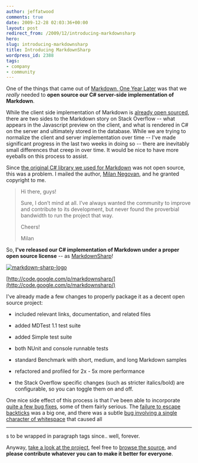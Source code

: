 ```yaml
---
author: jeffatwood
comments: true
date: 2009-12-28 02:03:36+00:00
layout: post
redirect_from: /2009/12/introducing-markdownsharp
hero:
slug: introducing-markdownsharp
title: Introducing MarkdownSharp
wordpress_id: 2388
tags:
- company
- community
---
```



One of the things that came out of [Markdown, One Year Later](http://blog.stackoverflow.com/2009/10/markdown-one-year-later/) was that we _really_ needed to **open source our C# server-side implementation of Markdown**. 



While the client side implementation of Markdown is [already open sourced](http://blog.stackoverflow.com/2009/01/wmd-editor-reverse-engineered/), there are two sides to the Markdown story on Stack Overflow -- what appears in the Javascript preview on the client, and what is rendered in C# on the server and ultimately stored in the database. While we are trying to normalize the client and server implementation over time -- I've made significant progress in the last two weeks in doing so -- there are inevitably small differences that creep in over time. It would be nice to have more eyeballs on this process to assist.



Since [the original C# library we used for Markdown](http://aspnetresources.com/blog/markdown_announced.aspx) was not open source, this was a problem. I mailed the author, [Milan Negovan](http://aspnetresources.com/), and he granted copyright to me.





<blockquote>
Hi there, guys!

> 
> 
Sure, I don’t mind at all. I’ve always wanted the community to improve and contribute to its development, but never found the proverbial bandwidth to run the project that way.

> 
> 
Cheers!  

Milan
</blockquote>





So, **I've released our C# implementation of Markdown under a proper open source license** -- as [MarkdownSharp](http://code.google.com/p/markdownsharp/)!



[![markdown-sharp-logo](http://blog.stackoverflow.com/wp-content/uploads/markdown-sharp-logo.png)](http://code.google.com/p/markdownsharp/)



[http://code.google.com/p/markdownsharp/](http://code.google.com/p/markdownsharp/)



I've already made a few changes to properly package it as a decent open source project:







  * included relevant links, documentation, and related files

  * added MDTest 1.1 test suite

  * added Simple test suite

  * both NUnit and console runnable tests

  * standard Benchmark with short, medium, and long Markdown samples

  * refactored and profiled for 2x - 5x more performance

  * the Stack Overflow specific changes (such as stricter italics/bold) are configurable, so you can toggle them on and off.




One nice side effect of this process is that I've been able to incorporate [quite a few bug fixes](http://code.google.com/p/markdownsharp/source/list), some of them fairly serious. The [failure to escape backticks](http://meta.stackoverflow.com/questions/12694/escaping-backticks-fails) was a big one, and there was a subtle [bug involving a single character of whitespace](http://code.google.com/p/markdownsharp/source/detail?r=20) that caused all <hr/>s to be wrapped in paragraph tags since.. well, forever.



Anyway, [take a look at the project](http://code.google.com/p/markdownsharp/), feel free to [browse the source](http://code.google.com/p/markdownsharp/source/browse/), and **please contribute whatever you can to make it better for everyone**.

